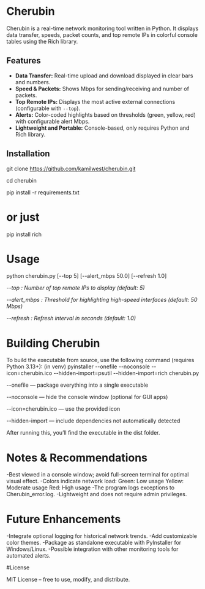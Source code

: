 # Cherubin

Cherubin is a real-time network monitoring tool written in Python. It displays data transfer, speeds, packet counts, and top remote IPs in colorful console tables using the Rich library.

## Features
- **Data Transfer:** Real-time upload and download displayed in clear bars and numbers.  
- **Speed & Packets:** Shows Mbps for sending/receiving and number of packets.  
- **Top Remote IPs:** Displays the most active external connections (configurable with `--top`).  
- **Alerts:** Color-coded highlights based on thresholds (green, yellow, red) with configurable alert Mbps.  
- **Lightweight and Portable:** Console-based, only requires Python and Rich library.  

## Installation
git clone https://github.com/kamilwest/cherubin.git

cd cherubin

pip install -r requirements.txt

# or just
pip install rich

# Usage

python cherubin.py [--top 5] [--alert_mbps 50.0] [--refresh 1.0]

*--top : Number of top remote IPs to display (default: 5)*

*--alert_mbps : Threshold for highlighting high-speed interfaces (default: 50 Mbps)*

*--refresh : Refresh interval in seconds (default: 1.0)*

# Building Cherubin

To build the executable from source, use the following command (requires Python 3.13+):
(in venv) 
pyinstaller --onefile --noconsole --icon=cherubin.ico --hidden-import=psutil --hidden-import=rich cherubin.py

--onefile — package everything into a single executable

--noconsole — hide the console window (optional for GUI apps)

--icon=cherubin.ico — use the provided icon

--hidden-import — include dependencies not automatically detected

After running this, you’ll find the executable in the dist folder.

# Notes & Recommendations

-Best viewed in a console window; avoid full-screen terminal for optimal visual effect.
-Colors indicate network load:
    Green: Low usage
    Yellow: Moderate usage
    Red: High usage
-The program logs exceptions to Cherubin_error.log.
-Lightweight and does not require admin privileges.

# Future Enhancements

-Integrate optional logging for historical network trends.
-Add customizable color themes.
-Package as standalone executable with PyInstaller for Windows/Linux.
-Possible integration with other monitoring tools for automated alerts.

#License

MIT License – free to use, modify, and distribute.
